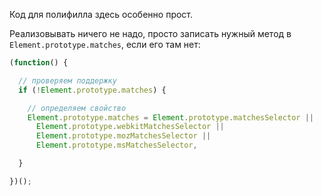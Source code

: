 Код для полифилла здесь особенно прост. 

Реализовывать ничего не надо, просто записать нужный метод в `Element.prototype.matches`, если его там нет:

```js
(function() {

  // проверяем поддержку
  if (!Element.prototype.matches) {

    // определяем свойство
    Element.prototype.matches = Element.prototype.matchesSelector || 
      Element.prototype.webkitMatchesSelector || 
      Element.prototype.mozMatchesSelector || 
      Element.prototype.msMatchesSelector,

  }

})();
```

